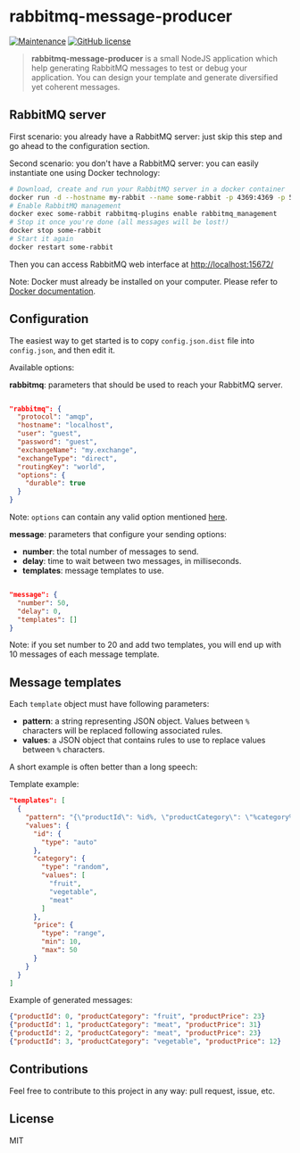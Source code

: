 # rabbitmq-message-producer 
[![Maintenance](https://img.shields.io/badge/Maintained%3F-yes-green.svg)](https://GitHub.com/DavidLevayer/rabbitmq-message-producer/graphs/commit-activity) [![GitHub license](https://img.shields.io/github/license/Naereen/StrapDown.js.svg)](https://github.com/DavidLevayer/rabbitmq-message-producer/blob/master/LICENSE)



> **rabbitmq-message-producer** is a small NodeJS application which help generating RabbitMQ messages to test or debug your application. You can design your template and generate diversified yet coherent messages.

## RabbitMQ server

First scenario: you already have a RabbitMQ server: just skip this step and go ahead to the configuration section.

Second scenario: you don't have a RabbitMQ server: you can easily instantiate one using Docker technology:

```bash
# Download, create and run your RabbitMQ server in a docker container
docker run -d --hostname my-rabbit --name some-rabbit -p 4369:4369 -p 5671:5671 -p 5672:5672 -p 15672:15672 rabbitmq
# Enable RabbitMQ management
docker exec some-rabbit rabbitmq-plugins enable rabbitmq_management
# Stop it once you're done (all messages will be lost!)
docker stop some-rabbit
# Start it again
docker restart some-rabbit
```
Then you can access RabbitMQ web interface at [http://localhost:15672/](http://localhost:15672/)

Note: Docker must already be installed on your computer. Please refer to [Docker documentation](https://docs.docker.com/install/).

## Configuration

The easiest way to get started is to copy `config.json.dist` file into `config.json`, and then edit it.

Available options:

**rabbitmq**: parameters that should be used to reach your RabbitMQ server.
```json

"rabbitmq": {
  "protocol": "amqp",
  "hostname": "localhost",
  "user": "guest",
  "password": "guest",
  "exchangeName": "my.exchange",
  "exchangeType": "direct",
  "routingKey": "world",
  "options": {
    "durable": true
  }
}  
```

Note: `options` can contain any valid option mentioned [here](http://www.squaremobius.net/amqp.node/channel_api.html#channel_assertExchange).

**message**: parameters that configure your sending options:

* **number**: the total number of messages to send.
* **delay**: time to wait between two messages, in milliseconds.
* **templates**: message templates to use.
```json

"message": {
  "number": 50,
  "delay": 0,
  "templates": []
}
```
Note: if you set number to 20 and add two templates, you will end up with 10 messages of each message template.

## Message templates

Each `template` object must have following parameters:

* **pattern**: a string representing JSON object. Values between `%` characters will be replaced following associated rules.
* **values**: a JSON object that contains rules to use to replace values between `%` characters.

A short example is often better than a long speech:

Template example:
```json
"templates": [
  {
    "pattern": "{\"productId\": %id%, \"productCategory\": \"%category%\", \"productPrice\": %price%}",
    "values": {
      "id": {
        "type": "auto"
      },
      "category": {
        "type": "random",
        "values": [
          "fruit",
          "vegetable",
          "meat"
        ]
      },
      "price": {
        "type": "range",
        "min": 10,
        "max": 50
      }
    }
  }
]
```

Example of generated messages:
```json
{"productId": 0, "productCategory": "fruit", "productPrice": 23}
{"productId": 1, "productCategory": "meat", "productPrice": 31}
{"productId": 2, "productCategory": "meat", "productPrice": 23}
{"productId": 3, "productCategory": "vegetable", "productPrice": 12}
```

## Contributions

Feel free to contribute to this project in any way: pull request, issue, etc.

## License

MIT
